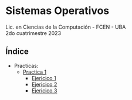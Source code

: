 # Sistemas Operativos

Lic. en Ciencias de la Computación - FCEN - UBA\
2do cuatrimestre 2023

## Índice
- Practicas:
    - [Practica 1](practicas/practica_1/practica1.pdf)
        - [Ejericico 1](practicas/practica_1/Ej_01.txt)
        - [Ejericico 2](practicas/practica_1/Ej_02.txt)
        - [Ejericico 3](practicas/practica_1/Ej_03.txt)
